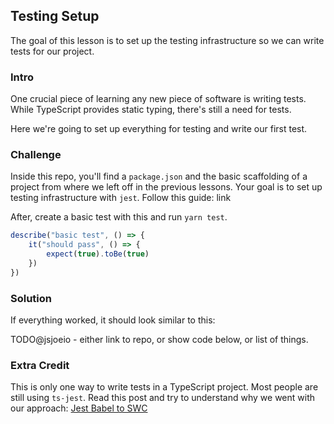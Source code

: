 ## Testing Setup

The goal of this lesson is to set up the testing infrastructure so we can write tests for our project.

### Intro

One crucial piece of learning any new piece of software is writing tests. While TypeScript provides static typing, there's still a need for tests. 

Here we're going to set up everything for testing and write our first test.

### Challenge

Inside this repo, you'll find a `package.json` and the basic scaffolding of a project from where we left off in the previous lessons. Your goal is to set up testing infrastructure with `jest`. Follow this guide: link

After, create a basic test with this and run `yarn test`. 

```typescript
describe("basic test", () => {
    it("should pass", () => {
        expect(true).toBe(true)
    })
})
```

### Solution

If everything worked, it should look similar to this:

TODO@jsjoeio - either link to repo, or show code below, or list of things.

### Extra Credit

This is only one way to write tests in a TypeScript project. Most people are still using `ts-jest`. Read this post and try to understand why we went with our approach:
[Jest Babel to SWC](http://blog.joshuakgoldberg.com/jest-babel-to-swc/)
